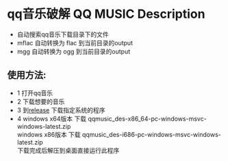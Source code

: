 # qq音乐破解 QQ MUSIC Description
* 自动搜索qq音乐下载目录下的文件
* mflac 自动转换为 flac 到当前目录的output
* mgg 自动转换为 ogg 到当前目录的output

## 使用方法:
* 1 打开qq音乐
* 2 下载想要的音乐
* 3 到[release](https://github.com/luyikk/qqmusic_decrypt/releases) 下载指定系统的程序
* 4 windows x64版本 下载 qqmusic_des-x86_64-pc-windows-msvc-windows-latest.zip   
    windows x86版本 下载 qqmusic_des-i686-pc-windows-msvc-windows-latest.zip  
   下载完成后解压到桌面直接运行此程序
